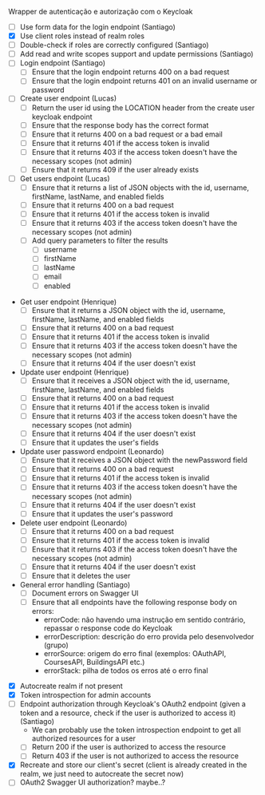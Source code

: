 Wrapper de autenticação e autorização com o Keycloak

- [ ] Use form data for the login endpoint (Santiago)
- [X] Use client roles instead of realm roles
- [ ] Double-check if roles are correctly configured (Santiago)
- [ ] Add read and write scopes support and update permissions (Santiago)
- [ ] Login endpoint (Santiago)
  - [ ] Ensure that the login endpoint returns 400 on a bad request
  - [ ] Ensure that the login endpoint returns 401 on an invalid username or password
- [ ] Create user endpoint (Lucas)
  - [ ] Return the user id using the LOCATION header from the create user keycloak endpoint
  - [ ] Ensure that the response body has the correct format
  - [ ] Ensure that it returns 400 on a bad request or a bad email
  - [ ] Ensure that it returns 401 if the access token is invalid
  - [ ] Ensure that it returns 403 if the access token doesn't have the necessary scopes (not admin)
  - [ ] Ensure that it returns 409 if the user already exists
- [ ] Get users endpoint (Lucas)
    - [ ] Ensure that it returns a list of JSON objects with the id, username, firstName, lastName, and enabled fields
    - [ ] Ensure that it returns 400 on a bad request
    - [ ] Ensure that it returns 401 if the access token is invalid
    - [ ] Ensure that it returns 403 if the access token doesn't have the necessary scopes (not admin)
    - [ ] Add query parameters to filter the results
        - [ ] username
        - [ ] firstName
        - [ ] lastName
        - [ ] email
        - [ ] enabled
- Get user endpoint (Henrique)
    - [ ] Ensure that it returns a JSON object with the id, username, firstName, lastName, and enabled fields
    - [ ] Ensure that it returns 400 on a bad request
    - [ ] Ensure that it returns 401 if the access token is invalid
    - [ ] Ensure that it returns 403 if the access token doesn't have the necessary scopes (not admin)
    - [ ] Ensure that it returns 404 if the user doesn't exist
- Update user endpoint (Henrique)
    - [ ] Ensure that it receives a JSON object with the id, username, firstName, lastName, and enabled fields
    - [ ] Ensure that it returns 400 on a bad request
    - [ ] Ensure that it returns 401 if the access token is invalid
    - [ ] Ensure that it returns 403 if the access token doesn't have the necessary scopes (not admin)
    - [ ] Ensure that it returns 404 if the user doesn't exist
    - [ ] Ensure that it updates the user's fields
- Update user password endpoint (Leonardo)
    - [ ] Ensure that it receives a JSON object with the newPassword field
    - [ ] Ensure that it returns 400 on a bad request
    - [ ] Ensure that it returns 401 if the access token is invalid
    - [ ] Ensure that it returns 403 if the access token doesn't have the necessary scopes (not admin)
    - [ ] Ensure that it returns 404 if the user doesn't exist
    - [ ] Ensure that it updates the user's password
- Delete user endpoint (Leonardo)
    - [ ] Ensure that it returns 400 on a bad request
    - [ ] Ensure that it returns 401 if the access token is invalid
    - [ ] Ensure that it returns 403 if the access token doesn't have the necessary scopes (not admin)
    - [ ] Ensure that it returns 404 if the user doesn't exist
    - [ ] Ensure that it deletes the user
- General error handling (Santiago)
    - [ ] Document errors on Swagger UI
    - [ ] Ensure that all endpoints have the following response body on errors:
        - errorCode: não havendo uma instrução em sentido contrário, repassar o response code do Keycloak
        - errorDescription: descrição do erro provida pelo desenvolvedor (grupo)
        - errorSource: origem do erro final (exemplos: OAuthAPI, CoursesAPI, BuildingsAPI etc.)
        - errorStack: pilha de todos os erros até o erro final 
- [X] Autocreate realm if not present
- [X] Token introspection for admin accounts
- [ ] Endpoint authorization through Keycloak's OAuth2 endpoint (given a token and a resource, check if the user is authorized to access it) (Santiago)
    - We can probably use the token introspection endpoint to get all authorized resources for a user
    - [ ] Return 200 if the user is authorized to access the resource
    - [ ] Return 403 if the user is not authorized to access the resource
- [X] Recreate and store our client's secret (client is already created in the realm, we just need to autocreate the secret now)
- [ ] OAuth2 Swagger UI authorization? maybe..?
